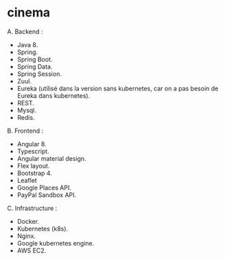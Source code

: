 # cinema

A.	Backend :

-	Java 8.
-	Spring.
-	Spring Boot.
-	Spring Data.
-	Spring Session.
-	Zuul.
-	Eureka (utilisé dans la version sans kubernetes, car on a pas besoin de Eureka dans kubernetes).
-	REST.
-	Mysql.
-	Redis.

B.	Frontend :

-	Angular 8.
-	Typescript.
-	Angular material design.
-	Flex layout.
-	Bootstrap 4.
-	Leaflet
-	Google Places API.
-	PayPal Sandbox API.

C.	Infrastructure :

-	Docker.
-	Kubernetes (k8s).
-	Nginx.
-	Google kubernetes engine.
-	AWS EC2.
